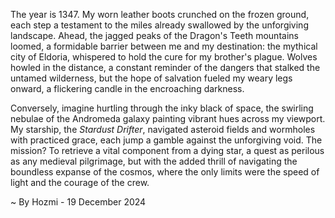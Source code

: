 
The year is 1347.  My worn leather boots crunched on the frozen ground, each step a testament to the miles already swallowed by the unforgiving landscape.  Ahead, the jagged peaks of the Dragon's Teeth mountains loomed, a formidable barrier between me and my destination: the mythical city of Eldoria, whispered to hold the cure for my brother's plague.  Wolves howled in the distance, a constant reminder of the dangers that stalked the untamed wilderness, but the hope of salvation fueled my weary legs onward, a flickering candle in the encroaching darkness.

Conversely, imagine hurtling through the inky black of space, the swirling nebulae of the Andromeda galaxy painting vibrant hues across my viewport.  My starship, the *Stardust Drifter*, navigated asteroid fields and wormholes with practiced grace, each jump a gamble against the unforgiving void. The mission? To retrieve a vital component from a dying star, a quest as perilous as any medieval pilgrimage, but with the added thrill of navigating the boundless expanse of the cosmos, where the only limits were the speed of light and the courage of the crew.

~ By Hozmi - 19 December 2024
